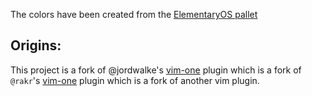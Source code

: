 
The colors have been created from the [ElementaryOS pallet](https://elementary.io/brand)

## Origins:

This project is a fork of @jordwalke's
[vim-one](https://github.com/jordwalke/vim-one) plugin which is a fork of
`@rakr`'s [vim-one](https://github.com/rakr/vim-one) plugin which is a fork of
another vim plugin.


